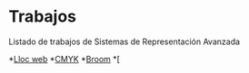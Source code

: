 # Trabajos
Listado de trabajos de Sistemas de Representación Avanzada

*[Lloc web](https://silviarroyo.github.io/Lloc-web/)
*[CMYK](https://silviarroyo.github.io/CMYK/)
*[Broom](https://silviarroyo.github.io/broom/)
*[
